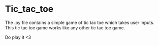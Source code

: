 # Tic_tac_toe

The .py file contains a simple game of tic tac toe which takes user inputs.
This tic tac toe game works like any other tic tac toe game.

Do play it <3
